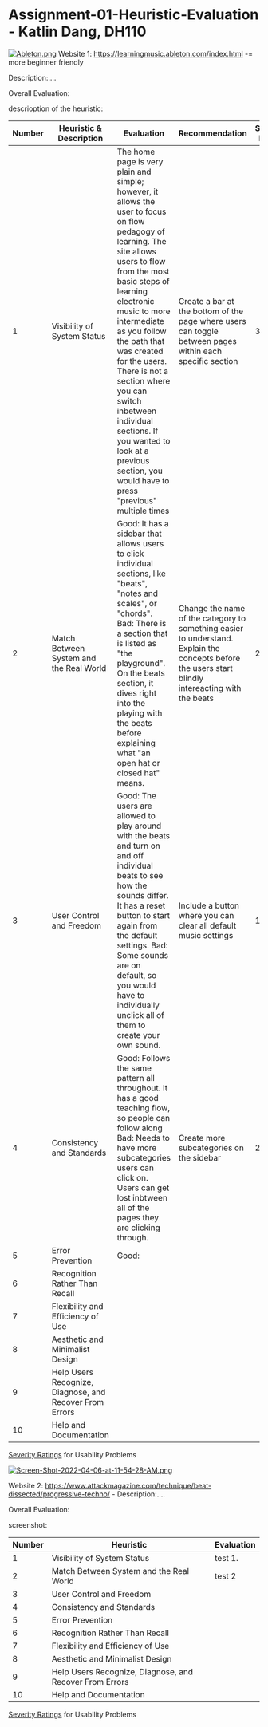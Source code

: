 # Assignment-01-Heuristic-Evaluation -  Katlin Dang, DH110




[![Ableton.png](https://i.postimg.cc/k50GbFdB/Ableton.png)](https://postimg.cc/wtk9KNMp)
Website 1: https://learningmusic.ableton.com/index.html -= more beginner friendly

Description:....

Overall Evaluation:

descrioption of the heuristic:


| Number | Heuristic & Description                   | Evaluation | Recommendation | Severity Rating |
|--------|------------------------------|------------|-----------------|--------------|
| 1      |  Visibility of System Status  | The home page is very plain and simple; however, it allows the user to focus on flow pedagogy of learning. The site allows users to flow from the most basic steps of learning electronic music to more intermediate as you follow the path that was created for the users. There is not a section where you can switch inbetween individual sections. If you wanted to look at a previous section, you would have to press "previous" multiple times | Create a bar at the bottom of the page where users can toggle between pages within each specific section | 3 |
| 2      | Match Between System and the Real World | Good: It has a sidebar that allows users to click individual sections, like "beats", "notes and scales", or "chords". Bad: There is a section that is listed as "the playground". On the beats section, it dives right into the playing with the beats before explaining what "an open hat or closed hat" means. | Change the name of the category to something easier to understand. Explain the concepts before the users start blindly intereacting with the beats | 2 |
| 3      | User Control and Freedom              | Good: The users are allowed to play around with the beats and turn on and off individual beats to see how the sounds differ. It has a reset button to start again from the default settings. Bad: Some sounds are on default, so you would have to individually unclick all of them to create your own sound.   | Include a button where you can clear all default music settings | 1 |
| 4      | Consistency and Standards	   | Good: Follows the same pattern all throughout. It has a good teaching flow, so people can follow along Bad: Needs to have more subcategories users can click on. Users can get lost inbtween all of the pages they are clicking through.     | Create more subcategories on the sidebar | 2 | 
| 5      | Error Prevention         |  Good:           |
| 6      | Recognition Rather Than Recall	                    |            |
| 7      | Flexibility and Efficiency of Use	                    |            |
| 8      | Aesthetic and Minimalist Design	                    |            |
| 9     | Help Users Recognize, Diagnose, and Recover From Errors	                    |            |
| 10     |  Help and Documentation	                    |            |




[Severity Ratings](https://www.nngroup.com/articles/how-to-rate-the-severity-of-usability-problems/) for Usability Problems



[![Screen-Shot-2022-04-06-at-11-54-28-AM.png](https://i.postimg.cc/GhL2Gm6J/Screen-Shot-2022-04-06-at-11-54-28-AM.png)](https://postimg.cc/fkPDhDzJ)

Website 2: https://www.attackmagazine.com/technique/beat-dissected/progressive-techno/ - 
Description:....

Overall Evaluation:

screenshot:


| Number | Heuristic                    | Evaluation |
|--------|------------------------------|------------|
| 1      |  Visibility of System Status  | test 1.    |
| 2      | Match Between System and the Real World | test 2     |
| 3      | User Control and Freedom              |            |
| 4      | Consistency and Standards	   |            |
| 5      | Error Prevention         |            |
| 6      | Recognition Rather Than Recall	                    |            |
| 7      | Flexibility and Efficiency of Use	                    |            |
| 8      | Aesthetic and Minimalist Design	                    |            |
| 9     | Help Users Recognize, Diagnose, and Recover From Errors	                    |            |
| 10     |  Help and Documentation	                    |            |


[Severity Ratings](https://www.nngroup.com/articles/how-to-rate-the-severity-of-usability-problems/) for Usability Problems



